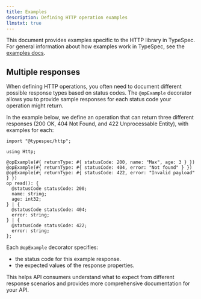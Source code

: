 ```yaml
---
title: Examples
description: Defining HTTP operation examples
llmstxt: true
---
```


This document provides examples specific to the HTTP library in TypeSpec. For general information about how examples work in TypeSpec, see the [examples docs](../../standard-library/examples.md).

## Multiple responses

When defining HTTP operations, you often need to document different possible response types based on status codes. The `@opExample` decorator allows you to provide sample responses for each status code your operation might return.

In the example below, we define an operation that can return three different responses (200 OK, 404 Not Found, and 422 Unprocessable Entity), with examples for each:

```tsp title=main.tsp tryit="{"emit": ["@typespec/openapi3"]}"
import "@typespec/http";

using Http;

@opExample(#{ returnType: #{ statusCode: 200, name: "Max", age: 3 } })
@opExample(#{ returnType: #{ statusCode: 404, error: "Not found" } })
@opExample(#{ returnType: #{ statusCode: 422, error: "Invalid payload" } })
op read(): {
  @statusCode statusCode: 200;
  name: string;
  age: int32;
} | {
  @statusCode statusCode: 404;
  error: string;
} | {
  @statusCode statusCode: 422;
  error: string;
};
```

Each `@opExample` decorator specifies:

- the status code for this example response.
- the expected values of the response properties.

This helps API consumers understand what to expect from different response scenarios and provides more comprehensive documentation for your API.
